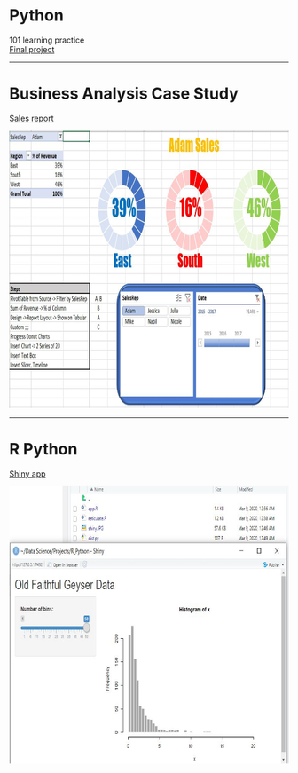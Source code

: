 # Python
101 learning practice  
[Final project](https://github.com/ankur715/web/tree/master/hiring)

---
# Business Analysis Case Study
[Sales report](https://github.com/ankur715/python_R_businessanalytics/tree/master/business_analytics)
<p align="left">
  <img width="1000" height="500" src="https://github.com/ankur715/Python_R_BusinessAnalytics/blob/master/business_analytics/report.JPG"> 
</p>

---
# R Python 
[Shiny app](https://github.com/ankur715/python_R_businessanalytics/tree/master/R_python)
<p align="left">
  <img width="1000" height="500" src="https://github.com/ankur715/Python_R_BusinessAnalytics/blob/master/R_python/shiny_dist.JPG"> 
</p>
